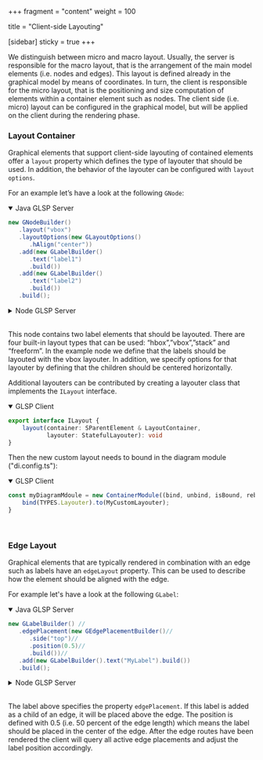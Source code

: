 +++
fragment = "content"
weight = 100

title = "Client-side Layouting"

[sidebar]
  sticky = true
+++

We distinguish between micro and macro layout.
Usually, the server is responsible for the macro layout, that is the arrangement of the main model elements (i.e. nodes and edges).
This layout is defined already in the graphical model by means of coordinates.
In turn, the client is responsible for the micro layout, that is the positioning and size computation of elements within a container element such as nodes.
The client side (i.e. micro) layout can be configured in the graphical model, but will be applied on the client during the rendering phase.
</br>

### Layout Container

Graphical elements that support client-side layouting of contained elements offer a `layout` property which defines the type of layouter that should be used. 
In addition, the behavior of the layouter can be configured with `layout options`.

For an example let’s have a look at the following `GNode`:

<details open><summary> Java GLSP Server</summary>

```java
new GNodeBuilder()
   .layout("vbox")
   .layoutOptions(new GLayoutOptions()
      .hAlign("center"))
   .add(new GLabelBuilder()
      .text("label1")
      .build())
   .add(new GLabelBuilder()
      .text("label2")
      .build())
   .build();
```

</details>
<details ><summary> Node GLSP Server</summary>

```ts
GNode.builder()
    .layout('vbox')
    .addLayoutOption('hAlign', 'center')
    .add(new GLabelBuilder(GLabel).text('label1').build())
    .build();
```

</details>
</br>

This node contains two label elements that should be layouted.
There are four built-in layout types that can be used: “hbox”,”vbox”,”stack” and “freeform”.
In the example node we define that the labels should be layouted with the vbox layouter.
In addition, we specify options for that layouter by defining that the children should be centered horizontally.

Additional layouters can be contributed by creating a layouter class that implements the `ILayout` interface.

<details open><summary>GLSP Client</summary>

```ts
export interface ILayout {
    layout(container: SParentElement & LayoutContainer,
           layouter: StatefulLayouter): void
}
```

</details>

Then the new custom layout needs to bound in the diagram module ("di.config.ts"):

<details open><summary>GLSP Client</summary>

```ts
const myDiagramMdoule = new ContainerModule((bind, unbind, isBound, rebind) => {
    bind(TYPES.Layouter).to(MyCustomLayouter);
}
```


</details>
</br>

### Edge Layout

Graphical elements that are typically rendered in combination with an edge such as labels have an `edgeLayout` property.
This can be used to describe how the element should be aligned with the edge.

For example let's have a look at the following `GLabel`:

<details open><summary> Java GLSP Server</summary>

```java
new GLabelBuilder() //
   .edgePlacement(new GEdgePlacementBuilder()//
      .side("top")//
      .position(0.5)//
      .build())//
   .add(new GLabelBuilder().text("MyLabel").build())
   .build();
```

</details>
<details ><summary> Node GLSP Server</summary>

```ts
GLabel.builder()
    .edgePlacement({ side: 'top', 
                    position: 0.5,
                    rotate: false,
                    offset: 0 })
    .add(new GLabelBuilder(GLabel).text('MyLabel').build())
    .build();
```


</details>
</br>

The label above specifies the property `edgePlacement`.
If this label is added as a child of an edge, it will be placed above the edge.
The position is defined with 0.5 (i.e. 50 percent of the edge length) which means the label should be placed in the center of the edge.
After the edge routes have been rendered the client will query all active edge placements and adjust the label position accordingly.
